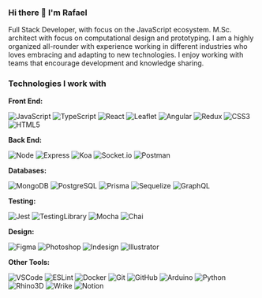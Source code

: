 ### Hi there 👋 I'm Rafael
Full Stack Developer, with focus on the JavaScript ecosystem.
M.Sc. architect with focus on computational design and prototyping.
I am a highly organized all-rounder with experience working in different industries who loves embracing and adapting to new technologies. I enjoy working with teams that encourage development and knowledge sharing.

### Technologies I work with

**Front End:**
<p>
  <img alt="JavaScript" src="https://img.shields.io/badge/javascript-F7DF1E?style=flat-square&logo=javascript&logoColor=black" />
  <img alt="TypeScript" src="https://img.shields.io/badge/typescript-3178C6?style=flat-square&logo=typescript&logoColor=white" />
  <img alt="React" src="https://img.shields.io/badge/react-61DAFB?style=flat-square&logo=react&logoColor=black" />
  <img alt="Leaflet" src="https://img.shields.io/badge/leaflet-199900?style=flat-square&logo=leaflet&logoColor=white" />
  <img alt="Angular" src="https://img.shields.io/badge/angular-DD0031?style=flat-square&logo=angular&logoColor=white">
  <img alt="Redux" src="https://img.shields.io/badge/redux-764ABC?style=flat-square&logo=redux&logoColor=white" />
  <img alt="CSS3" src="https://img.shields.io/badge/css3-1572B6?style=flat-square&logo=css3&logoColor=white" />
  <img alt="HTML5" src="https://img.shields.io/badge/html5-E34F26?style=flat-square&logo=html5&logoColor=white" />
</p>

**Back End:**
<p>
  <img alt="Node" src="https://img.shields.io/badge/node.js-339933?style=flat-square&logo=node.js&logoColor=white" />
  <img alt="Express" src="https://img.shields.io/badge/express-000000?style=flat-square&logo=express&logoColor=white" />
  <img alt="Koa" src="https://img.shields.io/badge/koa-33333D?style=flat-square&logo=koa&logoColor=white" />
  <img alt="Socket.io" src="https://img.shields.io/badge/socket.io-010101?style=flat-square&logo=socketdotio&logoColor=white" />
  <img alt="Postman" src="https://img.shields.io/badge/postman-FF6C37?style=flat-square&logo=postman&logoColor=white" />
</p>

**Databases:**
<p>
  <img alt="MongoDB" src="https://img.shields.io/badge/mongodb-47A248?style=flat-square&logo=mongodb&logoColor=white" />
  <img alt="PostgreSQL" src="https://img.shields.io/badge/postgresql-4169E1?style=flat-square&logo=postgresql&logoColor=white" />
  <img alt="Prisma" src="https://img.shields.io/badge/prisma-2D3748?style=flat-square&logo=prisma&logoColor=white" />
  <img alt="Sequelize" src="https://img.shields.io/badge/sequelize-52B0E7?style=flat-square&logo=sequelize&logoColor=white" />
  <img alt="GraphQL" src="https://img.shields.io/badge/graphql-E10098?style=flat-square&logo=graphql&logoColor=white" />
</p>

**Testing:**
<p>
  <img alt="Jest" src="https://img.shields.io/badge/jest-C21325?style=flat-square&logo=jest&logoColor=white" />
  <img alt="TestingLibrary" src="https://img.shields.io/badge/testinglibrary-E33332?style=flat-square&logo=testinglibrary&logoColor=white" />
  <img alt="Mocha" src="https://img.shields.io/badge/mocha-8D6748?style=flat-square&logo=mocha&logoColor=white" />
  <img alt="Chai" src="https://img.shields.io/badge/chai-A30701?style=flat-square&logo=chai&logoColor=white" />
</p>

**Design:**
<p>
  <img alt="Figma" src="https://img.shields.io/badge/figma-F24E1E?style=flat-square&logo=figma&logoColor=white" />
  <img alt="Photoshop" src="https://img.shields.io/badge/photoshop-31A8FF?style=flat-square&logo=adobephotoshop&logoColor=white" />
  <img alt="Indesign" src="https://img.shields.io/badge/indesign-FF3366?style=flat-square&logo=adobeindesign&logoColor=white" />
  <img alt="Illustrator" src="https://img.shields.io/badge/illustrator-FF9A00?style=flat-square&logo=adobeillustrator&logoColor=white" />
</p>

**Other Tools:**
<p>
  <img alt="VSCode" src="https://img.shields.io/badge/vscode-007ACC?style=flat-square&logo=visualstudiocode&logoColor=white" />
  <img alt="ESLint" src="https://img.shields.io/badge/eslint-4B32C3?style=flat-square&logo=eslint&logoColor=white" />
  <img alt="Docker" src="https://img.shields.io/badge/docker-2496ED?style=flat-square&logo=docker&logoColor=white" />
  <img alt="Git" src="https://img.shields.io/badge/git-F05032?style=flat-square&logo=git&logoColor=white" />
  <img alt="GitHub" src="https://img.shields.io/badge/github-181717?style=flat-square&logo=github&logoColor=white" />
  <img alt="Arduino" src="https://img.shields.io/badge/arduino-00979D?style=flat-square&logo=arduino&logoColor=white" />
  <img alt="Python" src="https://img.shields.io/badge/python-3776AB?style=flat-square&logo=python&logoColor=white" />
  <img alt="Rhino3D" src="https://img.shields.io/badge/Rhino3d-801010?style=flat-square&logo=rhinoceros&logoColor=white" />
  <img alt="Wrike" src="https://img.shields.io/badge/wrike-04ba71?style=flat-square&logo=wrike&logoColor=white" />
  <img alt="Notion" src="https://img.shields.io/badge/notion-000000?style=flat-square&logo=notion&logoColor=white" />
</p>
